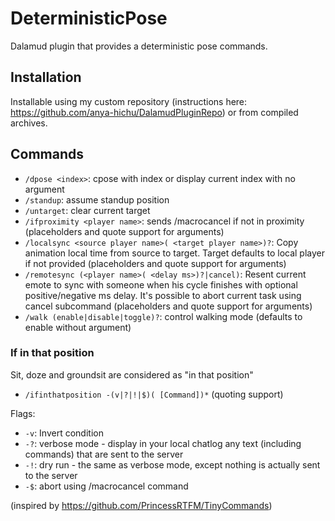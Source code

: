  # DeterministicPose

Dalamud plugin that provides a deterministic pose commands.

## Installation

Installable using my custom repository (instructions here: https://github.com/anya-hichu/DalamudPluginRepo) or from compiled archives.

## Commands

- `/dpose <index>`: cpose with index or display current index with no argument
- `/standup`: assume standup position
- `/untarget`: clear current target
- `/ifproximity <player name>`: sends /macrocancel if not in proximity (placeholders and quote support for arguments)
- `/localsync <source player name>( <target player name>)?`: Copy animation local time from source to target. Target defaults to local player if not provided (placeholders and quote support for arguments)
- `/remotesync (<player name>( <delay ms>)?|cancel)`: Resent current emote to sync with someone when his cycle finishes with optional positive/negative ms delay. It's possible to abort current task using cancel subcommand (placeholders and quote support for arguments)
- `/walk (enable|disable|toggle)?`: control walking mode (defaults to enable without argument)

### If in that position
Sit, doze and groundsit are considered as "in that position"

- `/ifinthatposition -(v|?|!|$)( [Command])*` (quoting support)

Flags:
 - `-v`: Invert condition
 - `-?`: verbose mode - display in your local chatlog any text (including commands) that are sent to the server
 - `-!`: dry run - the same as verbose mode, except nothing is actually sent to the server
 - `-$`: abort using /macrocancel command

(inspired by https://github.com/PrincessRTFM/TinyCommands)
